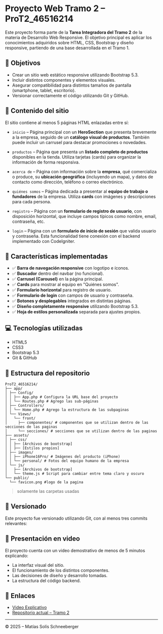 # Proyecto Web Tramo 2 – ProT2_46516214

Este proyecto forma parte de la **Tarea Integradora del Tramo 2** de la materia de Desarrollo Web Responsive. El objetivo principal es aplicar los conocimientos adquiridos sobre HTML, CSS, Bootstrap y diseño responsive, partiendo de una base desarrollada en el Tramo 1.

## 📌 Objetivos

- Crear un sitio web estático responsive utilizando Bootstrap 5.3.
- Incluir distintos componentes y elementos visuales.
- Asegurar compatibilidad para distintos tamaños de pantalla (smartphone, tablet, escritorio).
- Versionar correctamente el código utilizando Git y GitHub.

## 🧩 Contenido del sitio

El sitio contiene al menos 5 páginas HTML enlazadas entre sí:

- `inicio` – Página principal con un **HeroSection** que presenta brevemente a la empresa, seguido de un **catálogo visual de productos**. También puede incluir un carrusel para destacar promociones o novedades.

- `productos` – Página que presenta un **listado completo de productos** disponibles en la tienda. Utiliza tarjetas (cards) para organizar la información de forma responsiva.

- `acerca de` – Página con información sobre la **empresa**, qué comercializa o produce, su **ubicación geográfica** (incluyendo un mapa), y datos de contacto como dirección, teléfono o correo electrónico.

- `quiénes somos` – Página dedicada a presentar al **equipo de trabajo o fundadores** de la empresa. Utiliza **cards** con imágenes y descripciones para cada persona.

- `registro` – Página con un **formulario de registro de usuario**, con disposición horizontal, que incluye campos típicos como nombre, email, contraseña, etc.

- `login` – Página con un **formulario de inicio de sesión** que valida usuario y contraseña. Esta funcionalidad tiene conexión con el backend implementado con CodeIgniter.


## 🎨 Características implementadas

- ✅ **Barra de navegación responsive** con logotipo e íconos.
- ✅ **Buscador** dentro del navbar (no funcional).
- ✅ **Carrusel (Carousel)** en la página principal.
- ✅ **Cards** para mostrar al equipo en "Quiénes somos".
- ✅ **Formulario horizontal** para registro de usuario.
- ✅ **Formulario de login** con campos de usuario y contraseña.
- ✅ **Botones y desplegables** integrados en distintas páginas.
- ✅ **Diseño completamente responsive** utilizando Bootstrap 5.3.
- ✅ **Hoja de estilos personalizada** separada para ajustes propios.

## 💻 Tecnologías utilizadas

- HTML5
- CSS3
- Bootstrap 5.3
- Git & GitHub

## 📁 Estructura del repositorio

```
ProT2_46516214/
├── app/
│ ├── Config/
│ │ ├── App.php # Configura la URL base del proyecto
│ │ └── Routes.php # Agrego las sub-páginas
│ ├── Controllers/
│ │ └── Home.php # Agrego la estructura de las subpaginas
│ └── Views/
│   └── front/
│     ├── componentes/ # componentes que se utilizan dentro de las secciones de las paginas
│     └── secciones/ # secciones que se utilizan dentro de las paginas
├── assets/
│ ├── css/
│ │ ├── [Archivos de bootstrap]
│ │ ├── [Estilos propios]
│ ├── images/
│ │ ├── iPhone16Pro/ # Imágenes del producto (iPhone)
│ │ └── personal/ # Fotos del equipo humano de la empresa
│ └── js/
│   ├── [Archivos de bootstrap]
│   └── theme.js # Script para cambiar entre tema claro y oscuro
└── public/
  └── favicon.png #logo de la pagina
```
> solamente las carpetas usadas

## 📅 Versionado

Este proyecto fue versionado utilizando Git, con al menos tres commits relevantes:

## 🎥 Presentación en video

El proyecto cuenta con un video demostrativo de menos de 5 minutos explicando:

- La interfaz visual del sitio.
- El funcionamiento de los distintos componentes.
- Las decisiones de diseño y desarrollo tomadas.
- La estructura del código backend. <!-- No tengo que hacer -->

## 🔗 Enlaces

- [Video Explicativo]() <!-- link del video -->
- [Repositorio actual – Tramo 2](https://github.com/MatiasSolisSchneeberger/ProT2_46516214)

---

© 2025 – Matías Solís Schneeberger
